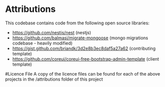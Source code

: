 # Attributions

This codebase contains code from the following open source libraries:

- https://github.com/nestjs/nest (nestjs)
- https://github.com/balmasi/migrate-mongoose (mongo migrations codebase - heavily modified)
- https://gist.github.com/briandk/3d2e8b3ec8daf5a27a62 (contributing template)
- https://github.com/coreui/coreui-free-bootstrap-admin-template (client template)

#Licence File
A copy of the licence files can be found for each of the above projects in the /attributions folder of this project

